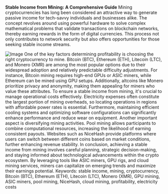 **Stable Income from Mining: A Comprehensive Guide**
Mining cryptocurrencies has long been considered an attractive way to generate passive income for tech-savvy individuals and businesses alike. The concept revolves around using powerful hardware to solve complex mathematical problems that validate transactions on blockchain networks, thereby earning rewards in the form of digital currencies. This process not only contributes to network security but also offers opportunities for those seeking stable income streams.

![Image](https://github.com/user-attachments/assets/d7419ec9-dc67-403f-bf28-8faea5f1f74f)
One of the key factors determining profitability is choosing the right cryptocurrency to mine. Bitcoin (BTC), Ethereum (ETH), Litecoin (LTC), and Monero (XMR) are among the most popular options due to their widespread adoption and relatively predictable difficulty adjustments. For instance, Bitcoin mining requires high-end GPUs or ASIC miners, while Ethereum can be mined using GPU setups. Additionally, altcoins like Monero prioritize privacy and anonymity, making them appealing for miners who value these attributes.
To ensure a stable income from mining, it's crucial to manage operational costs effectively. Electricity expenses often constitute the largest portion of mining overheads, so locating operations in regions with affordable power rates is essential. Furthermore, maintaining efficient cooling systems and optimizing software configurations can significantly enhance performance and reduce wear on equipment. 
Another important aspect is diversifying mining activities. Pool mining allows participants to combine computational resources, increasing the likelihood of earning consistent payouts. Websites such as NiceHash provide platforms where users can switch between different coins based on market conditions, further enhancing revenue stability.
In conclusion, achieving a stable income from mining involves careful planning, strategic decision-making, and staying informed about technological advancements within the crypto ecosystem. By leveraging tools like ASIC miners, GPU rigs, and cloud mining services, miners can capitalize on emerging trends and maximize their earnings potential.
Keywords: stable income, mining, cryptocurrency, Bitcoin (BTC), Ethereum (ETH), Litecoin (LTC), Monero (XMR), GPU mining, ASIC miners, pool mining, NiceHash, cloud mining, profitability, electricity costs
